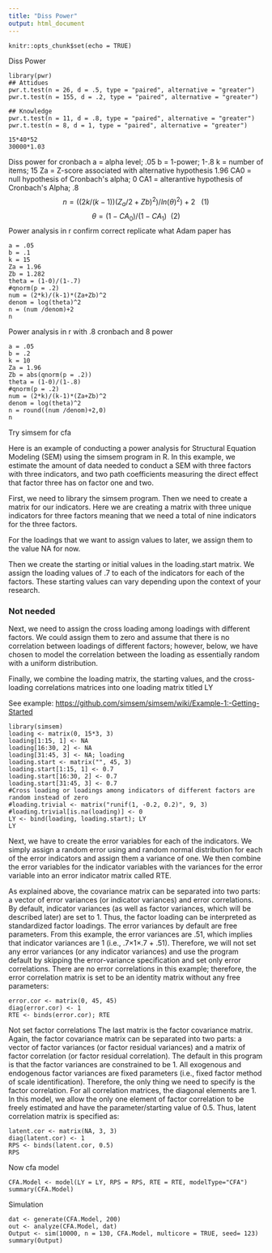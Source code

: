 ```yaml
---
title: "Diss Power"
output: html_document
---
```


```{r setup, include=FALSE}
knitr::opts_chunk$set(echo = TRUE)
```
Diss Power
```{r}
library(pwr)
## Attidues
pwr.t.test(n = 26, d = .5, type = "paired", alternative = "greater")
pwr.t.test(n = 155, d = .2, type = "paired", alternative = "greater")

## Knowledge
pwr.t.test(n = 11, d = .8, type = "paired", alternative = "greater")
pwr.t.test(n = 8, d = 1, type = "paired", alternative = "greater")

15*40*52
30000*1.03
```
Diss power for cronbach
a = alpha level; .05
b = 1-power; 1-.8
k = number of items; 15
Za = Z-score associated with alternative hypothesis 1.96
CA0 = null hypothesis of Cronbach's alpha; 0
CA1 = alterantive hypothesis of Cronbach's Alpha; .8
$$ n = (({2k/(k-1))(Z_{a}/2+Z{b})^2}) / ln(\theta)^2)+2~~~ (1)$$
$$ \theta = (1-CA_{0}) /(1-CA_{1})~~ (2)  $$
Power analysis in r confirm correct replicate what Adam paper has
```{r}
a = .05
b = .1
k = 15
Za = 1.96
Zb = 1.282
theta = (1-0)/(1-.7)
#qnorm(p = .2)
num = (2*k)/(k-1)*(Za+Zb)^2
denom = log(theta)^2
n = (num /denom)+2
n
```
Power analysis in r with .8 cronbach and 8 power
```{r}
a = .05
b = .2
k = 10
Za = 1.96
Zb = abs(qnorm(p = .2))
theta = (1-0)/(1-.8)
#qnorm(p = .2)
num = (2*k)/(k-1)*(Za+Zb)^2
denom = log(theta)^2
n = round((num /denom)+2,0)
n
```
Try simsem for cfa

Here is an example of conducting a power analysis for Structural Equation Modeling (SEM) using the simsem program in R. In this example, we estimate the amount of data needed to conduct a SEM with three factors with three indicators, and two path coefficients measuring the direct effect that factor three has on factor one and two.

First, we need to library the simsem program. Then we need to create a matrix for our indicators. Here we are creating a matrix with three unique indicators for three factors meaning that we need a total of nine indicators for the three factors.

For the loadings that we want to assign values to later, we assign them to the value NA for now.

Then we create the starting or initial values in the loading.start matrix. We assign the loading values of .7 to each of the indicators for each of the factors. These starting values can vary depending upon the context of your research.

### Not needed
Next, we need to assign the cross loading among loadings with different factors. We could assign them to zero and assume that there is no correlation between loadings of different factors; however, below, we have chosen to model the correlation between the loading as essentially random with a uniform distribution.

Finally, we combine the loading matrix, the starting values, and the cross-loading correlations matrices into one loading matrix titled LY


See example: https://github.com/simsem/simsem/wiki/Example-1:-Getting-Started
```{r}
library(simsem)
loading <- matrix(0, 15*3, 3)
loading[1:15, 1] <- NA
loading[16:30, 2] <- NA
loading[31:45, 3] <- NA; loading
loading.start <- matrix("", 45, 3)
loading.start[1:15, 1] <- 0.7
loading.start[16:30, 2] <- 0.7
loading.start[31:45, 3] <- 0.7
#Cross loading or loadings among indicators of different factors are random instead of zero
#loading.trivial <- matrix("runif(1, -0.2, 0.2)", 9, 3)
#loading.trivial[is.na(loading)] <- 0
LY <- bind(loading, loading.start); LY
LY
```
Next, we have to create the error variables for each of the indicators. We simply assign a random error using and random normal distribution for each of the error indicators and assign them a variance of one. We then combine the error variables for the indicator variables with the variances for the error variable into an error indicator matrix called RTE.

As explained above, the covariance matrix can be separated into two parts: a vector of error variances (or indicator variances) and error correlations. By default, indicator variances (as well as factor variances, which will be described later) are set to 1. Thus, the factor loading can be interpreted as standardized factor loadings. The error variances by default are free parameters. From this example, the error variances are .51, which implies that indicator variances are 1 (i.e., .7×1×.7 + .51). Therefore, we will not set any error variances (or any indicator variances) and use the program default by skipping the error-variance specification and set only error correlations. There are no error correlations in this example; therefore, the error correlation matrix is set to be an identity matrix without any free parameters:


```{r}
error.cor <- matrix(0, 45, 45)
diag(error.cor) <- 1
RTE <- binds(error.cor); RTE
```
Not set factor correlations
The last matrix is the factor covariance matrix. Again, the factor covariance matrix can be separated into two parts: a vector of factor variances (or factor residual variances) and a matrix of factor correlation (or factor residual correlation). The default in this program is that the factor variances are constrained to be 1. All exogenous and endogenous factor variances are fixed parameters (i.e., fixed factor method of scale identification). Therefore, the only thing we need to specify is the factor correlation. For all correlation matrices, the diagonal elements are 1. In this model, we allow the only one element of factor correlation to be freely estimated and have the parameter/starting value of 0.5. Thus, latent correlation matrix is specified as:
```{r}
latent.cor <- matrix(NA, 3, 3)
diag(latent.cor) <- 1
RPS <- binds(latent.cor, 0.5)
RPS

```
Now cfa model
```{r}
CFA.Model <- model(LY = LY, RPS = RPS, RTE = RTE, modelType="CFA")
summary(CFA.Model)
```
Simulation
```{r}
dat <- generate(CFA.Model, 200)
out <- analyze(CFA.Model, dat)
Output <- sim(10000, n = 130, CFA.Model, multicore = TRUE, seed= 123)
summary(Output)
```





